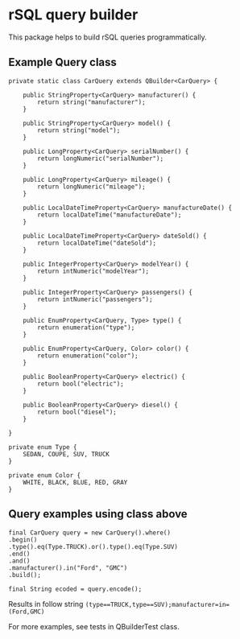 # rSQL query builder

This package helps to build rSQL queries programmatically.

## Example Query class

    private static class CarQuery extends QBuilder<CarQuery> {

        public StringProperty<CarQuery> manufacturer() {
            return string("manufacturer");
        }

        public StringProperty<CarQuery> model() {
            return string("model");
        }

        public LongProperty<CarQuery> serialNumber() {
            return longNumeric("serialNumber");
        }

        public LongProperty<CarQuery> mileage() {
            return longNumeric("mileage");
        }

        public LocalDateTimeProperty<CarQuery> manufactureDate() {
            return localDateTime("manufactureDate");
        }

        public LocalDateTimeProperty<CarQuery> dateSold() {
            return localDateTime("dateSold");
        }

        public IntegerProperty<CarQuery> modelYear() {
            return intNumeric("modelYear");
        }

        public IntegerProperty<CarQuery> passengers() {
            return intNumeric("passengers");
        }

        public EnumProperty<CarQuery, Type> type() {
            return enumeration("type");
        }

        public EnumProperty<CarQuery, Color> color() {
            return enumeration("color");
        }

        public BooleanProperty<CarQuery> electric() {
            return bool("electric");
        }

        public BooleanProperty<CarQuery> diesel() {
            return bool("diesel");
        }

    }

    private enum Type {
        SEDAN, COUPE, SUV, TRUCK
    }

    private enum Color {
        WHITE, BLACK, BLUE, RED, GRAY
    }

## Query examples using class above

    final CarQuery query = new CarQuery().where()
    .begin()
    .type().eq(Type.TRUCK).or().type().eq(Type.SUV)
    .end()
    .and()
    .manufacturer().in("Ford", "GMC")
    .build();

    final String ecoded = query.encode();

Results in follow string `(type==TRUCK,type==SUV);manufacturer=in=(Ford,GMC)`


For more examples, see tests in QBuilderTest class. 
